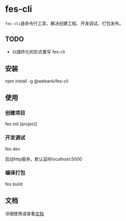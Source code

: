 # fes-cli

`fes-cli`是命令行工具，解决创建工程、开发调试、打包发布。  

## TODO

* 以插件化的形式重写 fes-cli

## 安装

npm install -g @webank/fes-cli

## 使用

### 创建项目

fes init [project]

### 开发调试

fes dev

启动http服务，默认监听localhost:5000

### 编译打包

fes build

## 文档

详细使用请查看[文档](https://webankfintech.github.io/fes.js/)

